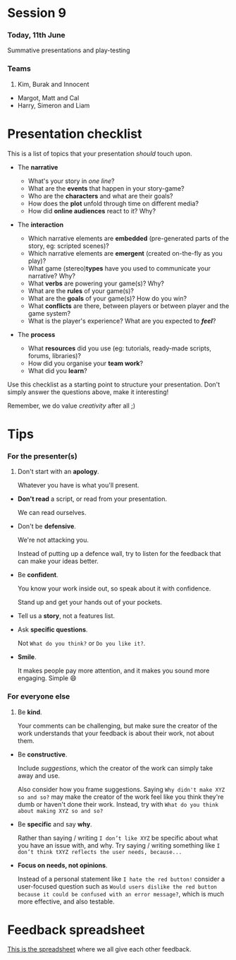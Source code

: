 # Session 9 

### Today, 11th June

Summative presentations and play-testing

### Teams

1. Kim, Burak and Innocent
* Margot, Matt and Cal
* Harry, Simeron and Liam 


# Presentation checklist

This is a list of topics that your presentation *should* touch upon. 

* The **narrative**
	* What's your story in *one line*?
	* What are the **events** that happen in your story-game?
	* Who are the **characters** and what are their goals?
	* How does the **plot** unfold through time on different media?
	* How did **online audiences** react to it? Why?

* The **interaction**
	* Which narrative elements are **embedded** (pre-generated parts of the story, eg: scripted scenes)?
	* Which narrative elements are **emergent** (created on-the-fly as you play)?
	* What game (stereo)**types** have you used to communicate your narrative? Why?
	* What **verbs** are powering your game(s)? Why?
	* What are the **rules** of your game(s)?
	* What are the **goals** of your game(s)? How do you win?
	* What **conflicts** are there, between players or between player and the game system?
	* What is the player's experience? What are you expected to ***feel***? 
	
* The **process**
	* What **resources** did you use (eg: tutorials, ready-made scripts, forums, libraries)?
	* How did you organise your **team work**?
	* What did you **learn**? 

Use this checklist as a starting point to structure your presentation. Don't simply answer the questions above, make it interesting!

Remember, we do value *creativity* after all ;)


# Tips

### For the presenter(s)

1. Don't start with an **apology**.   
  
	Whatever you have is what you'll present. 
* **Don't read** a script, or read from your presentation.   
  
	We can read ourselves.
* Don't be **defensive**.   
  
	We're not attacking you. 
	
	Instead of putting up a defence wall, try to listen for the feedback that can make your ideas better. 
* Be **confident**.   
  
	You know your work inside out, so speak about it with confidence.   
	
	Stand up and get your hands out of your pockets.
* Tell us a **story**, not a features list.  
  
	<!---->
* Ask **specific questions**.   
  
	Not `What do you think?` or `Do you like it?`. 
* **Smile**.   
  
	It makes people pay more attention, and it makes you sound more engaging. Simple :smile:

<!--
* Don't try to **please me**.   
  
	Our ideas may be different and I respect that. Your job is to show the value of your work, not to flatter me. 
-->

### For everyone else

1. Be **kind**.   
  
	Your comments can be challenging, but make sure the creator of the work understands that your feedback is about their work, not about them.
* Be **constructive**.   
  
	Include *suggestions*, which the creator of the work can simply take away and use.   
  
	Also consider how you frame suggestions. Saying `Why didn't make XYZ so and so?` may make the creator of the work feel like you think they're dumb or haven't done their work. Instead, try with `What do you think about making XYZ so and so?`
* Be **specific** and say **why**.   
  
	Rather than saying / writing `I don’t like XYZ` be specific about what you have an issue with, and why. Try saying / writing something like `I don’t think tXYZ reflects the user needs, because...`     
* **Focus on needs, not opinions**.
	
	Instead of a personal statement like `I hate the red button!` consider a user-focused question such as `Would users dislike the red button because it could be confused with an error message?`, which is much more effective, and also testable.




# Feedback spreadsheet

[This is the spreadsheet](https://docs.google.com/spreadsheets/d/12eA2ICRZ62Jzi25q3VySLBGaDfsvrlc6bb1Go9GurXk/edit?usp=sharing) where we all give each other feedback.
